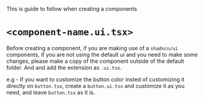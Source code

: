 This is guide to follow when creating a components

# `<component-name.ui.tsx>`

Before creating a component, if you are making use of a `shadncn/ui` components, if you are not using the default ui and you need to make some changes, please make a copy of the component outside of the default folder. And and add the extension as `.ui.tsx`.

e.g - If you want to customize the button color insted of customizing it directly on `button.tsx`, create a `button.ui.tsx` and customize it as you need, and leave `button.tsx` as it is.
